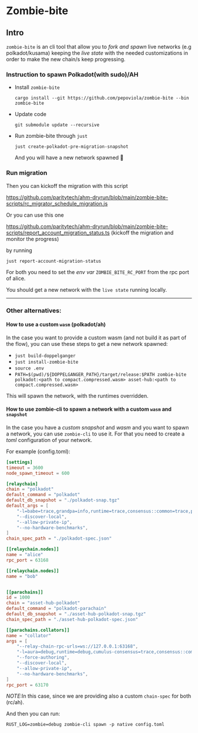 # Zombie-bite

## Intro

`zombie-bite` is an cli tool that allow you to _fork and spawn_ live networks (e.g polkadot/kusama) keeping the _live state_ with the needed customizations in order to make the new chain/s keep progressing.

### Instruction to spawn Polkadot(with sudo)/AH

 - Install `zombie-bite`

   ```
   cargo install --git https://github.com/pepoviola/zombie-bite --bin zombie-bite
   ```

 - Update code

    ```
    git submodule update --recursive
    ```
  - Run zombie-bite through `just`

    ```
    just create-polkadot-pre-migration-snapshot
    ```

    And you will have a new network spawned 🚀

### Run migration

Then you can kickoff the migration with this script

https://github.com/paritytech/ahm-dryrun/blob/main/zombie-bite-scripts/rc_migrator_schedule_migration.js

Or you can use this one

https://github.com/paritytech/ahm-dryrun/blob/main/zombie-bite-scripts/report_account_migration_status.ts (kickoff the migration and monitor the progress)

by running

```
just report-account-migration-status
```

For both you need to set the _env var_ `ZOMBIE_BITE_RC_PORT` from the rpc port of alice.


You should get a new network with the `live state` running locally.


---

### Other alternatives:

#### How to use a custom `wasm` (polkadot/ah)

In the case you want to provide a custom wasm (and not build it as part of the flow), you can use these steps to get a new network spawned:

- `just build-doppelganger`
- `just install-zombie-bite`
- `source .env`
- `PATH=$(pwd)/${DOPPELGANGER_PATH}/target/release:$PATH zombie-bite polkadot:<path to compact.compressed.wasm> asset-hub:<path to compact.compressed.wasm>`


This will spawn the network, with the runtimes overridden.


#### How to use zombie-cli to spawn a network with a custom `wasm` and `snapshot`

In the case you have a _custom snapshot_ and _wasm_ and you want to spawn a network, you can use `zombie-cli` to use it. For that you need to create a _toml_ configuration of your network.

For example (config.toml):

```toml
[settings]
timeout = 3600
node_spawn_timeout = 600

[relaychain]
chain = "polkadot"
default_command = "polkadot"
default_db_snapshot = "./polkadot-snap.tgz"
default_args = [
    "-l=babe=trace,grandpa=info,runtime=trace,consensus::common=trace,parachain=debug",
    "--discover-local",
    "--allow-private-ip",
    "--no-hardware-benchmarks",
]
chain_spec_path = "./polkadot-spec.json"

[[relaychain.nodes]]
name = "alice"
rpc_port = 63168

[[relaychain.nodes]]
name = "bob"


[[parachains]]
id = 1000
chain = "asset-hub-polkadot"
default_command = "polkadot-parachain"
default_db_snapshot = "./asset-hub-polkadot-snap.tgz"
chain_spec_path = "./asset-hub-polkadot-spec.json"

[[parachains.collators]]
name = "collator"
args = [
    "--relay-chain-rpc-urls=ws://127.0.0.1:63168",
    "-l=aura=debug,runtime=debug,cumulus-consensus=trace,consensus::common=trace,parachain::collation-generation=trace,parachain::collator-protocol=trace,parachain=debug",
    "--force-authoring",
    "--discover-local",
    "--allow-private-ip",
    "--no-hardware-benchmarks",
]
rpc_port = 63170

```

_NOTE_:In this case, since we are providing also a custom `chain-spec` for both (rc/ah).

And then you can run:

```
RUST_LOG=zombie=debug zombie-cli spawn -p native config.toml
```
